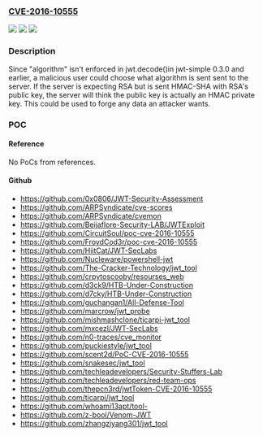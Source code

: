 ### [CVE-2016-10555](https://cve.mitre.org/cgi-bin/cvename.cgi?name=CVE-2016-10555)
![](https://img.shields.io/static/v1?label=Product&message=jwt-simple%20node%20module&color=blue)
![](https://img.shields.io/static/v1?label=Version&message=%3C%3D0.3.0%20&color=brightgreen)
![](https://img.shields.io/static/v1?label=Vulnerability&message=Improper%20Input%20Validation%20(CWE-20)&color=brightgreen)

### Description

Since "algorithm" isn't enforced in jwt.decode()in jwt-simple 0.3.0 and earlier, a malicious user could choose what algorithm is sent sent to the server. If the server is expecting RSA but is sent HMAC-SHA with RSA's public key, the server will think the public key is actually an HMAC private key. This could be used to forge any data an attacker wants.

### POC

#### Reference
No PoCs from references.

#### Github
- https://github.com/0x0806/JWT-Security-Assessment
- https://github.com/ARPSyndicate/cve-scores
- https://github.com/ARPSyndicate/cvemon
- https://github.com/Beijaflore-Security-LAB/JWTExploit
- https://github.com/CircuitSoul/poc-cve-2016-10555
- https://github.com/FroydCod3r/poc-cve-2016-10555
- https://github.com/HiitCat/JWT-SecLabs
- https://github.com/Nucleware/powershell-jwt
- https://github.com/The-Cracker-Technology/jwt_tool
- https://github.com/crpytoscooby/resourses_web
- https://github.com/d3ck9/HTB-Under-Construction
- https://github.com/d7cky/HTB-Under-Construction
- https://github.com/guchangan1/All-Defense-Tool
- https://github.com/marcrow/jwt_probe
- https://github.com/mishmashclone/ticarpi-jwt_tool
- https://github.com/mxcezl/JWT-SecLabs
- https://github.com/n0-traces/cve_monitor
- https://github.com/puckiestyle/jwt_tool
- https://github.com/scent2d/PoC-CVE-2016-10555
- https://github.com/snakesec/jwt_tool
- https://github.com/techleadevelopers/Security-Stuffers-Lab
- https://github.com/techleadevelopers/red-team-ops
- https://github.com/thepcn3rd/jwtToken-CVE-2016-10555
- https://github.com/ticarpi/jwt_tool
- https://github.com/whoami13apt/tool-
- https://github.com/z-bool/Venom-JWT
- https://github.com/zhangziyang301/jwt_tool

